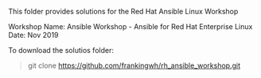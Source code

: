 This folder provides solutions for the Red Hat Ansible Linux Workshop

Workshop Name: Ansible Workshop - Ansible for Red Hat Enterprise Linux
Date: Nov 2019

To download the solutios folder:
> git clone https://github.com/frankingwh/rh_ansible_workshop.git
